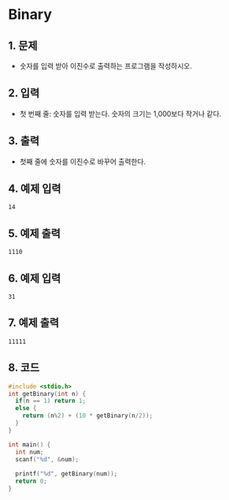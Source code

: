 # Binary

## 1. 문제
- 숫자를 입력 받아 이진수로 출력하는 프로그램을 작성하시오.

## 2. 입력
- 첫 번째 줄: 숫자를 입력 받는다. 숫자의 크기는 1,000보다 작거나 같다.

## 3. 출력

- 첫째 줄에 숫자를 이진수로 바꾸어 출력한다.

## 4. 예제 입력
```
14
```

## 5. 예제 출력
```
1110
```

## 6. 예제 입력

```
31
```

## 7. 예제 출력

```
11111
```

## 8. 코드

```c++
#include <stdio.h>
int getBinary(int n) {
  if(n == 1) return 1;
  else {
    return (n%2) + (10 * getBinary(n/2));
  }
}

int main() {
  int num;
  scanf("%d", &num);
  
  printf("%d", getBinary(num));
  return 0;
}
```
